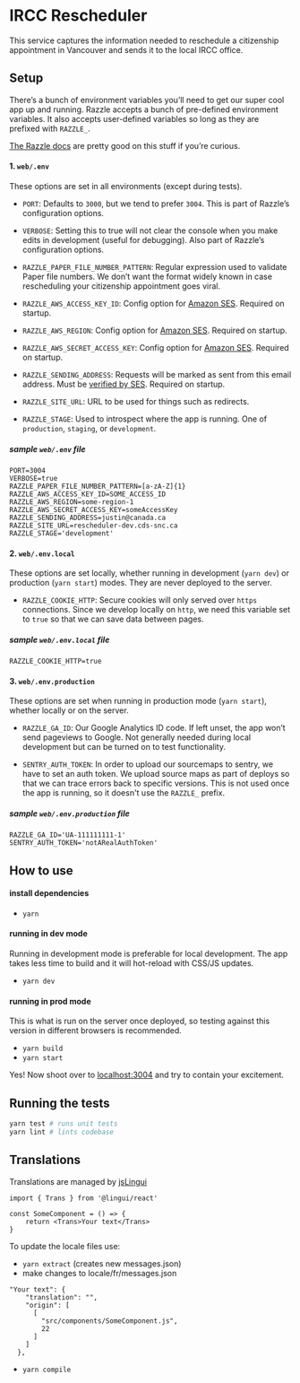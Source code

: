 # IRCC Rescheduler

This service captures the information needed to reschedule a citizenship appointment in Vancouver and sends it to the local IRCC office.

## Setup

There’s a bunch of environment variables you’ll need to get our super cool app up and running. Razzle accepts a bunch of pre-defined environment variables. It also accepts user-defined variables so long as they are prefixed with `RAZZLE_`.

[The Razzle docs](https://github.com/jaredpalmer/razzle#environment-variables) are pretty good on this stuff if you’re curious.

#### 1. `web/.env`

These options are set in all environments (except during tests).

- `PORT`: Defaults to `3000`, but we tend to prefer `3004`. This is part of Razzle’s configuration options.

- `VERBOSE`: Setting this to true will not clear the console when you make edits in development (useful for debugging). Also part of Razzle’s configuration options.

- `RAZZLE_PAPER_FILE_NUMBER_PATTERN`: Regular expression used to validate Paper file numbers. We don’t want the format widely known in case rescheduling your citizenship appointment goes viral.

- `RAZZLE_AWS_ACCESS_KEY_ID`: Config option for [Amazon SES](https://aws.amazon.com/ses/). Required on startup.

- `RAZZLE_AWS_REGION`: Config option for [Amazon SES](https://aws.amazon.com/ses/). Required on startup.

- `RAZZLE_AWS_SECRET_ACCESS_KEY`: Config option for [Amazon SES](https://aws.amazon.com/ses/). Required on startup.

- `RAZZLE_SENDING_ADDRESS`: Requests will be marked as sent from this email address. Must be [verified by SES](https://docs.aws.amazon.com/ses/latest/DeveloperGuide/verify-email-addresses.html). Required on startup.

- `RAZZLE_SITE_URL`: URL to be used for things such as redirects.

- `RAZZLE_STAGE`: Used to introspect where the app is running. One of `production`, `staging`, or `development`.

##### sample `web/.env` file

```
PORT=3004
VERBOSE=true
RAZZLE_PAPER_FILE_NUMBER_PATTERN=[a-zA-Z]{1}
RAZZLE_AWS_ACCESS_KEY_ID=SOME_ACCESS_ID
RAZZLE_AWS_REGION=some-region-1
RAZZLE_AWS_SECRET_ACCESS_KEY=someAccessKey
RAZZLE_SENDING_ADDRESS=justin@canada.ca
RAZZLE_SITE_URL=rescheduler-dev.cds-snc.ca
RAZZLE_STAGE='development'
```

#### 2. `web/.env.local`

These options are set locally, whether running in development (`yarn dev`) or production (`yarn start`) modes. They are never deployed to the server.

- `RAZZLE_COOKIE_HTTP`: Secure cookies will only served over `https` connections. Since we develop locally on `http`, we need this variable set to `true` so that we can save data between pages.

##### sample `web/.env.local` file

```
RAZZLE_COOKIE_HTTP=true
```

#### 3. `web/.env.production`

These options are set when running in production mode (`yarn start`), whether locally or on the server.

- `RAZZLE_GA_ID`: Our Google Analytics ID code. If left unset, the app won’t send pageviews to Google. Not generally needed during local development but can be turned on to test functionality.

- `SENTRY_AUTH_TOKEN`: In order to upload our sourcemaps to sentry, we have to set an auth token. We upload source maps as part of deploys so that we can trace errors back to specific versions. This is not used once the app is running, so it doesn't use the `RAZZLE_` prefix.

##### sample `web/.env.production` file

```
RAZZLE_GA_ID='UA-111111111-1'
SENTRY_AUTH_TOKEN='notARealAuthToken'
```

## How to use

#### install dependencies

- `yarn`


#### running in dev mode

Running in development mode is preferable for local development. The app takes less time to build and it will hot-reload with CSS/JS updates.

- `yarn dev`

#### running in prod mode

This is what is run on the server once deployed, so testing against this version in different browsers is recommended.

- `yarn build`
- `yarn start`

Yes! Now shoot over to [localhost:3004](http://localhost:3004) and try to contain your excitement.

## Running the tests

```bash
yarn test # runs unit tests
yarn lint # lints codebase
```

## Translations

Translations are managed by [jsLingui](https://lingui.js.org/tutorials/react.html)

```
import { Trans } from '@lingui/react'

const SomeComponent = () => {
    return <Trans>Your text</Trans>
}

```

To update the locale files use:

- `yarn extract` (creates new messages.json)
- make changes to locale/fr/messages.json

```
"Your text": {
    "translation": "",
    "origin": [
      [
        "src/components/SomeComponent.js",
        22
      ]
    ]
  },
```

- `yarn compile`
